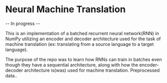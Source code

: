 # Neural Machine Translation 

-- In progress -- 

This is an implementation of a batched recurrent neural network(RNN) in NumPy utilizing an encoder and decoder architecture used for the task of machine translation (ex: translating from a source language to a target language).

The purpose of the repo was to learn how RNNs can train in batches even though they have a sequential architecture, along with how the encoder-decoder architecture is(was) used for machine translation. Preprocessed data..
